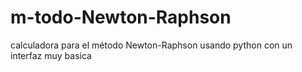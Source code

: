 # m-todo-Newton-Raphson
calculadora para el método Newton-Raphson usando python con un interfaz muy basica
